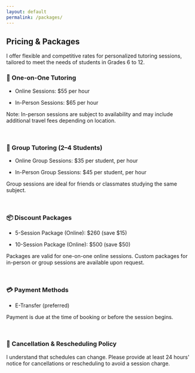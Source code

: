 ```yaml
---
layout: default
permalink: /packages/
---
```


## Pricing & Packages
I offer flexible and competitive rates for personalized tutoring sessions, tailored to meet the needs of students in Grades 6 to 12.

### 📌 One-on-One Tutoring
*  Online Sessions: $55 per hour​

*  In-Person Sessions: $65 per hour​

Note: In-person sessions are subject to availability and may include additional travel fees depending on location.​

<br>

### 👥 Group Tutoring (2–4 Students)
*  Online Group Sessions: $35 per student, per hour​

*  In-Person Group Sessions: $45 per student, per hour​

Group sessions are ideal for friends or classmates studying the same subject.

<br>

### 📦 Discount Packages
*  5-Session Package (Online): $260 (save $15)​

*  10-Session Package (Online): $500 (save $50)​

Packages are valid for one-on-one online sessions. Custom packages for in-person or group sessions are available upon request.

<br>

### 💳 Payment Methods
*  E-Transfer (preferred)​

Payment is due at the time of booking or before the session begins.​

<br>

### 🔄 Cancellation & Rescheduling Policy
I understand that schedules can change. Please provide at least 24 hours' notice for cancellations or rescheduling to avoid a session charge.
